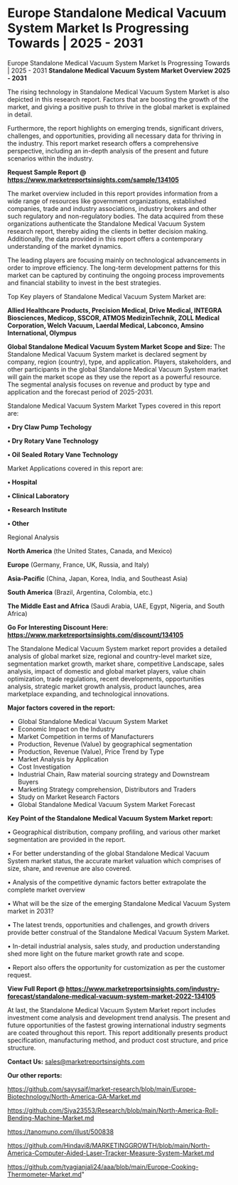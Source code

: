 # Europe Standalone Medical Vacuum System Market Is Progressing Towards | 2025 - 2031
Europe Standalone Medical Vacuum System Market Is Progressing Towards | 2025 - 2031
<Strong> Standalone Medical Vacuum System Market Overview 2025 - 2031</strong>

The rising technology in Standalone Medical Vacuum System Market is also depicted in this research report. Factors that are boosting the growth of the market, and giving a positive push to thrive in the global market is explained in detail.

Furthermore, the report highlights on emerging trends, significant drivers, challenges, and opportunities, providing all necessary data for thriving in the industry. This report market research offers a comprehensive perspective, including an in-depth analysis of the present and future scenarios within the industry.

<strong>Request Sample Report @ <a href=https://www.marketreportsinsights.com/sample/134105>https://www.marketreportsinsights.com/sample/134105</a></strong>

The market overview included in this report provides information from a wide range of resources like government organizations, established companies, trade and industry associations, industry brokers and other such regulatory and non-regulatory bodies. The data acquired from these organizations authenticate the Standalone Medical Vacuum System research report, thereby aiding the clients in better decision making. Additionally, the data provided in this report offers a contemporary understanding of the market dynamics.

The leading players are focusing mainly on technological advancements in order to improve efficiency. The long-term development patterns for this market can be captured by continuing the ongoing process improvements and financial stability to invest in the best strategies.

Top Key players of Standalone Medical Vacuum System Market are:

<strong>Allied Healthcare Products, Precision Medical, Drive Medical, INTEGRA Biosciences, Medicop, SSCOR, ATMOS MedizinTechnik, ZOLL Medical Corporation, Welch Vacuum, Laerdal Medical, Labconco, Amsino International, Olympus</strong>

<strong><b>Global Standalone Medical Vacuum System Market Scope and Size:</b></strong>
The Standalone Medical Vacuum System market is declared segment by company, region (country), type, and application. Players, stakeholders, and other participants in the global Standalone Medical Vacuum System market will gain the market scope as they use the report as a powerful resource. The segmental analysis focuses on revenue and product by type and application and the forecast period of 2025-2031.

Standalone Medical Vacuum System Market Types covered in this report are:

<strong>• Dry Claw Pump Techology

• Dry Rotary Vane Technology

• Oil Sealed Rotary Vane Technology</strong>

Market Applications covered in this report are:

<strong>• Hospital

• Clinical Laboratory

• Research Institute

• Other</strong> 

Regional Analysis

<strong>North America</strong> (the United States, Canada, and Mexico)

<strong>Europe</strong> (Germany, France, UK, Russia, and Italy)

<strong>Asia-Pacific</strong> (China, Japan, Korea, India, and Southeast Asia)

<strong>South America</strong> (Brazil, Argentina, Colombia, etc.)

<strong>The Middle East and Africa</strong> (Saudi Arabia, UAE, Egypt, Nigeria, and South Africa)

<strong>Go For Interesting Discount Here: <a href=https://www.marketreportsinsights.com/discount/134105>https://www.marketreportsinsights.com/discount/134105</a></strong>

The Standalone Medical Vacuum System market report provides a detailed analysis of global market size, regional and country-level market size, segmentation market growth, market share, competitive Landscape, sales analysis, impact of domestic and global market players, value chain optimization, trade regulations, recent developments, opportunities analysis, strategic market growth analysis, product launches, area marketplace expanding, and technological innovations.

<strong><b>Major factors covered in the report:</b></strong>
<ul>
  <li>Global Standalone Medical Vacuum System Market </li>
  <li>Economic Impact on the Industry</li>
  <li>Market Competition in terms of Manufacturers</li>
  <li>Production, Revenue (Value) by geographical segmentation</li>
  <li>Production, Revenue (Value), Price Trend by Type</li>
  <li>Market Analysis by Application</li>
  <li>Cost Investigation</li>
  <li>Industrial Chain, Raw material sourcing strategy and Downstream Buyers</li>
  <li>Marketing Strategy comprehension, Distributors and Traders</li>
  <li>Study on Market Research Factors</li>
  <li>Global Standalone Medical Vacuum System Market Forecast</li>
</ul>

<strong><b>Key Point of the Standalone Medical Vacuum System Market report:</b></strong>

• Geographical distribution, company profiling, and various other market segmentation are provided in the report.

• For better understanding of the global Standalone Medical Vacuum System market status, the accurate market valuation which comprises of size, share, and revenue are also covered.

• Analysis of the competitive dynamic factors better extrapolate the complete market overview

• What will be the size of the emerging Standalone Medical Vacuum System market in 2031?

• The latest trends, opportunities and challenges, and growth drivers provide better construal of the Standalone Medical Vacuum System Market.

• In-detail industrial analysis, sales study, and production understanding shed more light on the future market growth rate and scope.

• Report also offers the opportunity for customization as per the customer request.

<strong><b>View Full Report @ <a href=https://www.marketreportsinsights.com/industry-forecast/standalone-medical-vacuum-system-market-2022-134105>https://www.marketreportsinsights.com/industry-forecast/standalone-medical-vacuum-system-market-2022-134105</a></b></strong>


At last, the Standalone Medical Vacuum System Market report includes investment come analysis and development trend analysis. The present and future opportunities of the fastest growing international industry segments are coated throughout this report. This report additionally presents product specification, manufacturing method, and product cost structure, and price structure.

<strong>Contact Us:</strong>
sales@marketreportsinsights.com

<strong>Our other reports:</strong>

<a href=https://github.com/sayysaif/market-research/blob/main/Europe-Biotechnology/North-America-GA-Market.md>https://github.com/sayysaif/market-research/blob/main/Europe-Biotechnology/North-America-GA-Market.md</a>

<a href=https://github.com/Siya23553/Research/blob/main/North-America-Roll-Bending-Machine-Market.md>https://github.com/Siya23553/Research/blob/main/North-America-Roll-Bending-Machine-Market.md</a>

<a href=https://tanomuno.com/illust/500838>https://tanomuno.com/illust/500838</a>

<a href=https://github.com/Hindavi8/MARKETINGGROWTH/blob/main/North-America-Computer-Aided-Laser-Tracker-Measure-System-Market.md>https://github.com/Hindavi8/MARKETINGGROWTH/blob/main/North-America-Computer-Aided-Laser-Tracker-Measure-System-Market.md</a>

<a href=https://github.com/tyagianjali24/aaa/blob/main/Europe-Cooking-Thermometer-Market.md>https://github.com/tyagianjali24/aaa/blob/main/Europe-Cooking-Thermometer-Market.md</a>"
